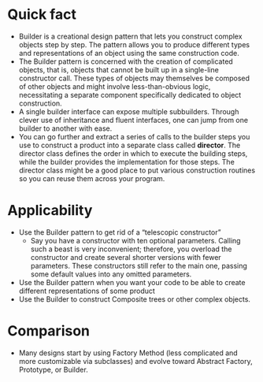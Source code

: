 # Quick fact
- Builder is a creational design pattern that lets you construct complex objects step by step. The pattern allows you to produce different types and representations of an object using the same construction code.
- The Builder pattern is concerned with the creation of complicated objects, that is, objects that cannot be built up in a single-line constructor call. These types of objects may themselves be composed of other objects and might involve less-than-obvious logic, necessitating a separate component specifically dedicated to object construction.
- A single builder interface can expose multiple subbuilders. Through clever use of inheritance and fluent interfaces, one can jump from one builder to another with ease.
- You can go further and extract a series of calls to the builder steps you use to construct a product into a separate class called **director**. The director class defines the order in which to execute the building steps, while the builder provides the implementation for those steps. The director class might be a good place to put various construction routines so you can reuse them across your program.

# Applicability
- Use the Builder pattern to get rid of a “telescopic constructor”
  - Say you have a constructor with ten optional parameters. Calling such a beast is very inconvenient; therefore, you overload the constructor and create several shorter versions with fewer parameters. These constructors still refer to the main one, passing some default values into any omitted parameters.
- Use the Builder pattern when you want your code to be able to create different representations of some product
- Use the Builder to construct Composite trees or other complex objects.

# Comparison
- Many designs start by using Factory Method (less complicated and more customizable via subclasses) and evolve toward Abstract Factory, Prototype, or Builder.

